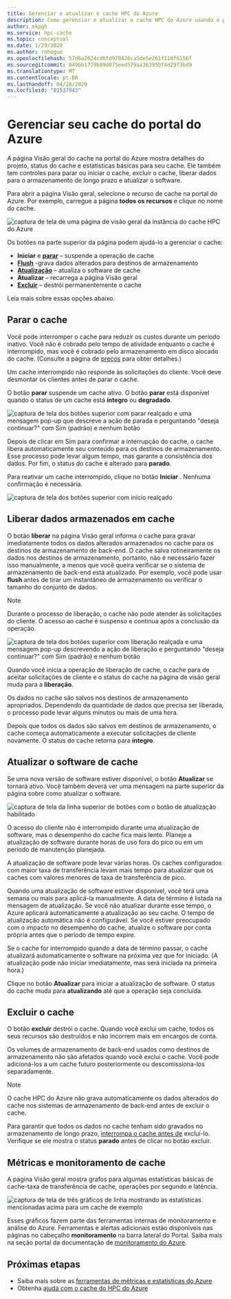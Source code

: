 ```yaml
---
title: Gerenciar e atualizar o cache HPC do Azure
description: Como gerenciar e atualizar o cache HPC do Azure usando o portal do Azure
author: ekpgh
ms.service: hpc-cache
ms.topic: conceptual
ms.date: 1/29/2020
ms.author: rohogue
ms.openlocfilehash: 57d6a2024cd6fd979426ca5de5e261f110f6156f
ms.sourcegitcommit: 849bb1729b89d075eed579aa36395bf4d29f3bd9
ms.translationtype: MT
ms.contentlocale: pt-BR
ms.lasthandoff: 04/28/2020
ms.locfileid: "81537943"
---
```

# <a name="manage-your-cache-from-the-azure-portal"></a>Gerenciar seu cache do portal do Azure

A página Visão geral do cache na portal do Azure mostra detalhes do projeto, status do cache e estatísticas básicas para seu cache. Ele também tem controles para parar ou iniciar o cache, excluir o cache, liberar dados para o armazenamento de longo prazo e atualizar o software.

Para abrir a página Visão geral, selecione o recurso de cache na portal do Azure. Por exemplo, carregue a página **todos os recursos** e clique no nome do cache.

![captura de tela de uma página de visão geral da instância do cache HPC do Azure](media/hpc-cache-overview.png)

Os botões na parte superior da página podem ajudá-lo a gerenciar o cache:

* **Iniciar** e [**parar**](#stop-the-cache) – suspende a operação de cache
* [**Flush**](#flush-cached-data) -grava dados alterados para destinos de armazenamento
* [**Atualização**](#upgrade-cache-software) – atualiza o software de cache
* **Atualizar** – recarrega a página Visão geral
* [**Excluir**](#delete-the-cache) – destrói permanentemente o cache

Leia mais sobre essas opções abaixo.

## <a name="stop-the-cache"></a>Parar o cache

Você pode interromper o cache para reduzir os custos durante um período inativo. Você não é cobrado pelo tempo de atividade enquanto o cache é interrompido, mas você é cobrado pelo armazenamento em disco alocado do cache. (Consulte a página de [preços](https://aka.ms/hpc-cache-pricing) para obter detalhes.)

Um cache interrompido não responde às solicitações do cliente. Você deve desmontar os clientes antes de parar o cache.

O botão **parar** suspende um cache ativo. O botão **parar** está disponível quando o status de um cache está **íntegro** ou **degradado**.

![captura de tela dos botões superior com parar realçado e uma mensagem pop-up que descreve a ação de parada e perguntando "deseja continuar?" com Sim (padrão) e nenhum botão](media/stop-cache.png)

Depois de clicar em Sim para confirmar a interrupção do cache, o cache libera automaticamente seu conteúdo para os destinos de armazenamento. Esse processo pode levar algum tempo, mas garante a consistência dos dados. Por fim, o status do cache é alterado para **parado**.

Para reativar um cache interrompido, clique no botão **Iniciar** . Nenhuma confirmação é necessária.

![captura de tela dos botões superior com início realçado](media/start-cache.png)

## <a name="flush-cached-data"></a>Liberar dados armazenados em cache

O botão **liberar** na página Visão geral informa o cache para gravar imediatamente todos os dados alterados armazenados no cache para os destinos de armazenamento de back-end. O cache salva rotineiramente os dados nos destinos de armazenamento, portanto, não é necessário fazer isso manualmente, a menos que você queira verificar se o sistema de armazenamento de back-end está atualizado. Por exemplo, você pode usar **flush** antes de tirar um instantâneo de armazenamento ou verificar o tamanho do conjunto de dados.

> [!NOTE]
> Durante o processo de liberação, o cache não pode atender às solicitações do cliente. O acesso ao cache é suspenso e continua após a conclusão da operação.

![captura de tela dos botões superior com liberação realçada e uma mensagem pop-up descrevendo a ação de liberação e perguntando "deseja continuar?" com Sim (padrão) e nenhum botão](media/hpc-cache-flush.png)

Quando você inicia a operação de liberação de cache, o cache para de aceitar solicitações de cliente e o status do cache na página de visão geral muda para a **liberação**.

Os dados no cache são salvos nos destinos de armazenamento apropriados. Dependendo da quantidade de dados que precisa ser liberada, o processo pode levar alguns minutos ou mais de uma hora.

Depois que todos os dados são salvos em destinos de armazenamento, o cache começa automaticamente a executar solicitações de cliente novamente. O status do cache retorna para **íntegro**.

## <a name="upgrade-cache-software"></a>Atualizar o software de cache

Se uma nova versão de software estiver disponível, o botão **Atualizar** se tornará ativo. Você também deverá ver uma mensagem na parte superior da página sobre como atualizar o software.

![captura de tela da linha superior de botões com o botão de atualização habilitado](media/hpc-cache-upgrade-button.png)

O acesso do cliente não é interrompido durante uma atualização de software, mas o desempenho do cache fica mais lento. Planeje a atualização de software durante horas de uso fora do pico ou em um período de manutenção planejada.

A atualização de software pode levar várias horas. Os caches configurados com maior taxa de transferência levam mais tempo para atualizar que os caches com valores menores de taxa de transferência de pico.

Quando uma atualização de software estiver disponível, você terá uma semana ou mais para aplicá-la manualmente. A data de término é listada na mensagem de atualização. Se você não atualizar durante esse tempo, o Azure aplicará automaticamente a atualização ao seu cache. O tempo de atualização automática não é configurável. Se você estiver preocupado com o impacto no desempenho do cache, atualize o software por conta própria antes que o período de tempo expire.

Se o cache for interrompido quando a data de término passar, o cache atualizará automaticamente o software na próxima vez que for iniciado. (A atualização pode não iniciar imediatamente, mas será iniciada na primeira hora.)

Clique no botão **Atualizar** para iniciar a atualização de software. O status do cache muda para **atualizando** até que a operação seja concluída.

## <a name="delete-the-cache"></a>Excluir o cache

O botão **excluir** destrói o cache. Quando você exclui um cache, todos os seus recursos são destruídos e não incorrem mais em encargos de conta.

Os volumes de armazenamento de back-end usados como destinos de armazenamento não são afetados quando você exclui o cache. Você pode adicioná-los a um cache futuro posteriormente ou descomissiona-los separadamente.

> [!NOTE]
> O cache HPC do Azure não grava automaticamente os dados alterados do cache nos sistemas de armazenamento de back-end antes de excluir o cache.
>
> Para garantir que todos os dados no cache tenham sido gravados no armazenamento de longo prazo, [interrompa o cache antes de](#stop-the-cache) excluí-lo. Verifique se ele mostra o status **parado** antes de clicar no botão excluir.

## <a name="cache-metrics-and-monitoring"></a>Métricas e monitoramento de cache

A página Visão geral mostra grafos para algumas estatísticas básicas de cache-taxa de transferência de cache, operações por segundo e latência.

![captura de tela de três gráficos de linha mostrando as estatísticas mencionadas acima para um cache de exemplo](media/hpc-cache-overview-stats.png)

Esses gráficos fazem parte das ferramentas internas de monitoramento e análise do Azure. Ferramentas e alertas adicionais estão disponíveis nas páginas no cabeçalho **monitoramento** na barra lateral do Portal. Saiba mais na seção portal da documentação de [monitoramento do Azure](../azure-monitor/insights/monitor-azure-resource.md#monitoring-in-the-azure-portal).

## <a name="next-steps"></a>Próximas etapas

* Saiba mais sobre as [ferramentas de métricas e estatísticas do Azure](../azure-monitor/index.yml)
* Obtenha [ajuda com o cache do HPC do Azure](hpc-cache-support-ticket.md)
